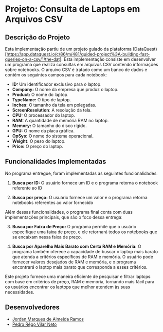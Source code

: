 # Projeto: Consulta de Laptops em Arquivos CSV

## Descrição do Projeto

Esta implementação partiu de um projeto guiado da plataforma (DataQuest)[https://app.dataquest.io/c/86/m/481/guided-project%3A-building-fast-queries-on-a-csv/1/the-dat]. Esta implementação consiste em desenvolver um programa que realiza consultas em arquivos CSV contendo informações sobre notebooks. O arquivo CSV é tratado como um banco de dados e contém os seguintes campos para cada notebook:

- **ID:** Um identificador exclusivo para o laptop.
- **Company:** O nome da empresa que produz o laptop.
- **Product:** O nome do laptop.
- **TypeName:** O tipo de laptop.
- **Inches:** O tamanho da tela em polegadas.
- **ScreenResolution:** A resolução da tela.
- **CPU:** O processador do laptop.
- **RAM:** A quantidade de memória RAM no laptop.
- **Memory:** O tamanho do disco rígido.
- **GPU:** O nome da placa gráfica.
- **OpSys:** O nome do sistema operacional.
- **Weight:** O peso do laptop.
- **Price:** O preço do laptop.

## Funcionalidades Implementadas

No programa entregue, foram implementadas as seguintes funcionalidades:

1. **Busca por ID:** O usuário fornece um ID e o programa retorna o notebook referente ao ID

2. **Busca por preço:** O usuário fornece um valor e o programa retorna notebooks referentes ao valor fornecido

Além dessas funcionalidades, o programa final conta com duas implementações principais, que são o foco dessa entrega:

3. **Busca por Faixa de Preço:** O programa permite que o usuário especifique uma faixa de preço, e ele retornará todos os notebooks que se encaixam nessa faixa de preço.

4. **Busca por Aparelho Mais Barato com Certa RAM e Memória:** O programa também oferece a capacidade de buscar o laptop mais barato que atenda a critérios específicos de RAM e memória. O usuário pode fornecer valores desejados de RAM e memória, e o programa encontrará o laptop mais barato que corresponda a esses critérios.

Este projeto fornece uma maneira eficiente de pesquisar e filtrar laptops com base em critérios de preço, RAM e memória, tornando mais fácil para os usuários encontrar os laptops que melhor atendem às suas necessidades.

## Desenvolvedores

- [Jordan Marques de Almeida Ramos](https://github.com/jordanmaramos)
- [Pedro Rêgo Vilar Neto](https://github.com/pedrorvn)







